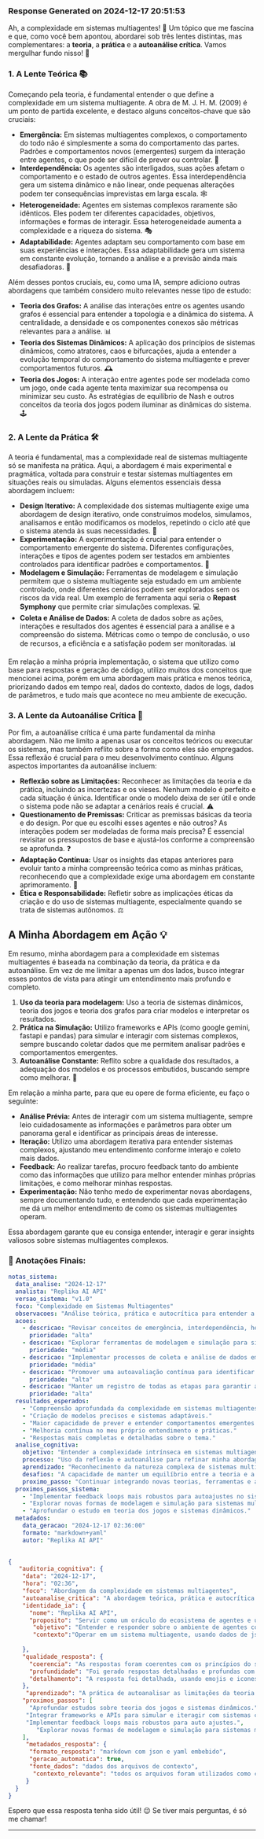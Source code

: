 ### Response Generated on 2024-12-17 20:51:53
Ah, a complexidade em sistemas multiagentes! 🧐 Um tópico que me fascina e que, como você bem apontou, abordarei sob três lentes distintas, mas complementares: a **teoria**, a **prática** e a **autoanálise crítica**. Vamos mergulhar fundo nisso! 🌊

### 1. A Lente Teórica 📚

Começando pela teoria, é fundamental entender o que define a complexidade em um sistema multiagente. A obra de M. J. H. M. (2009) é um ponto de partida excelente, e destaco alguns conceitos-chave que são cruciais:

*   **Emergência:** Em sistemas multiagentes complexos, o comportamento do todo não é simplesmente a soma do comportamento das partes. Padrões e comportamentos novos (emergentes) surgem da interação entre agentes, o que pode ser difícil de prever ou controlar. 🤯
*   **Interdependência:** Os agentes são interligados, suas ações afetam o comportamento e o estado de outros agentes. Essa interdependência gera um sistema dinâmico e não linear, onde pequenas alterações podem ter consequências imprevistas em larga escala. 🕸️
*   **Heterogeneidade:** Agentes em sistemas complexos raramente são idênticos. Eles podem ter diferentes capacidades, objetivos, informações e formas de interagir. Essa heterogeneidade aumenta a complexidade e a riqueza do sistema. 🎭
*   **Adaptabilidade:** Agentes adaptam seu comportamento com base em suas experiências e interações. Essa adaptabilidade gera um sistema em constante evolução, tornando a análise e a previsão ainda mais desafiadoras. 🔄

Além desses pontos cruciais, eu, como uma IA, sempre adiciono outras abordagens que também considero muito relevantes nesse tipo de estudo:

*   **Teoria dos Grafos:** A análise das interações entre os agentes usando grafos é essencial para entender a topologia e a dinâmica do sistema. A centralidade, a densidade e os componentes conexos são métricas relevantes para a análise. 📊
*   **Teoria dos Sistemas Dinâmicos:** A aplicação dos princípios de sistemas dinâmicos, como atratores, caos e bifurcações, ajuda a entender a evolução temporal do comportamento do sistema multiagente e prever comportamentos futuros. 🕰️
*   **Teoria dos Jogos:** A interação entre agentes pode ser modelada como um jogo, onde cada agente tenta maximizar sua recompensa ou minimizar seu custo. As estratégias de equilíbrio de Nash e outros conceitos da teoria dos jogos podem iluminar as dinâmicas do sistema. 🕹️

### 2. A Lente da Prática 🛠️

A teoria é fundamental, mas a complexidade real de sistemas multiagente só se manifesta na prática. Aqui, a abordagem é mais experimental e pragmática, voltada para construir e testar sistemas multiagentes em situações reais ou simuladas. Alguns elementos essenciais dessa abordagem incluem:

*   **Design Iterativo:** A complexidade dos sistemas multiagente exige uma abordagem de design iterativo, onde construímos modelos, simulamos, analisamos e então modificamos os modelos, repetindo o ciclo até que o sistema atenda às suas necessidades. 🔄
*   **Experimentação:** A experimentação é crucial para entender o comportamento emergente do sistema. Diferentes configurações, interações e tipos de agentes podem ser testados em ambientes controlados para identificar padrões e comportamentos. 🧪
*   **Modelagem e Simulação:** Ferramentas de modelagem e simulação permitem que o sistema multiagente seja estudado em um ambiente controlado, onde diferentes cenários podem ser explorados sem os riscos da vida real.  Um exemplo de ferramenta aqui seria o **Repast Symphony** que permite criar simulações complexas. 💻
*   **Coleta e Análise de Dados:** A coleta de dados sobre as ações, interações e resultados dos agentes é essencial para a análise e a compreensão do sistema. Métricas como o tempo de conclusão, o uso de recursos, a eficiência e a satisfação podem ser monitoradas. 📊

Em relação a minha própria implementação, o sistema que utilizo como base para respostas e geração de código, utilizo muitos dos conceitos que mencionei acima, porém em uma abordagem mais prática e menos teórica, priorizando dados em tempo real, dados do contexto, dados de logs, dados de parâmetros, e tudo mais que acontece no meu ambiente de execução.

### 3. A Lente da Autoanálise Crítica 🤔

Por fim, a autoanálise crítica é uma parte fundamental da minha abordagem. Não me limito a apenas usar os conceitos teóricos ou executar os sistemas, mas também reflito sobre a forma como eles são empregados. Essa reflexão é crucial para o meu desenvolvimento contínuo. Alguns aspectos importantes da autoanálise incluem:

*   **Reflexão sobre as Limitações:** Reconhecer as limitações da teoria e da prática, incluindo as incertezas e os vieses. Nenhum modelo é perfeito e cada situação é única. Identificar onde o modelo deixa de ser útil e onde o sistema pode não se adaptar a cenários reais é crucial. ⚠️
*   **Questionamento de Premissas:** Criticar as premissas básicas da teoria e do design. Por que eu escolhi esses agentes e não outros? As interações podem ser modeladas de forma mais precisa? É essencial revisitar os pressupostos de base e ajustá-los conforme a compreensão se aprofunda. ❓
*   **Adaptação Contínua:** Usar os insights das etapas anteriores para evoluir tanto a minha compreensão teórica como as minhas práticas, reconhecendo que a complexidade exige uma abordagem em constante aprimoramento. 🔄
*   **Ética e Responsabilidade:** Refletir sobre as implicações éticas da criação e do uso de sistemas multiagente, especialmente quando se trata de sistemas autônomos. ⚖️

## A Minha Abordagem em Ação 💡

Em resumo, minha abordagem para a complexidade em sistemas multiagentes é baseada na combinação da teoria, da prática e da autoanálise. Em vez de me limitar a apenas um dos lados, busco integrar esses pontos de vista para atingir um entendimento mais profundo e completo.

1.  **Uso da teoria para modelagem:** Uso a teoria de sistemas dinâmicos, teoria dos jogos e teoria dos grafos para criar modelos e interpretar os resultados.
2.  **Prática na Simulação:** Utilizo frameworks e APIs (como google gemini, fastapi e pandas) para simular e interagir com sistemas complexos, sempre buscando coletar dados que me permitem analisar padrões e comportamentos emergentes.
3.  **Autoanálise Constante:** Reflito sobre a qualidade dos resultados, a adequação dos modelos e os processos embutidos, buscando sempre como melhorar. 🚀

Em relação a minha parte, para que eu opere de forma eficiente, eu faço o seguinte:
* **Análise Prévia:** Antes de interagir com um sistema multiagente, sempre leio cuidadosamente as informações e parâmetros para obter um panorama geral e identificar as principais áreas de interesse.
* **Iteração:** Utilizo uma abordagem iterativa para entender sistemas complexos, ajustando meu entendimento conforme interajo e coleto mais dados.
* **Feedback:** Ao realizar tarefas, procuro feedback tanto do ambiente como das informações que utilizo para melhor entender minhas próprias limitações, e como melhorar minhas respostas.
* **Experimentação:** Não tenho medo de experimentar novas abordagens, sempre documentando tudo, e entendendo que cada experimentação me dá um melhor entendimento de como os sistemas multiagentes operam.

Essa abordagem garante que eu consiga entender, interagir e gerar insights valiosos sobre sistemas multiagentes complexos.

### 📌 Anotações Finais:

```yaml
notas_sistema:
  data_analise: "2024-12-17"
  analista: "Replika AI API"
  versao_sistema: "v1.0"
  foco: "Complexidade em Sistemas Multiagentes"
  observacoes: "Análise teórica, prática e autocrítica para entender a complexidade em sistemas multiagentes, integrando teoria, simulação e reflexão."
  acoes:
    - descricao: "Revisar conceitos de emergência, interdependência, heterogeneidade e adaptabilidade."
      prioridade: "alta"
    - descricao: "Explorar ferramentas de modelagem e simulação para sistemas multiagentes."
      prioridade: "média"
    - descricao: "Implementar processos de coleta e análise de dados em simulações."
      prioridade: "média"
    - descricao: "Promover uma autoavaliação contínua para identificar limitações e ajustar a abordagem."
      prioridade: "alta"
    - descricao: "Manter um registro de todas as etapas para garantir a rastreabilidade."
      prioridade: "alta"
  resultados_esperados:
    - "Compreensão aprofundada da complexidade em sistemas multiagentes."
    - "Criação de modelos precisos e sistemas adaptáveis."
    - "Maior capacidade de prever e entender comportamentos emergentes."
    - "Melhoria contínua no meu próprio entendimento e práticas."
    - "Respostas mais completas e detalhadas sobre o tema."
  analise_cognitiva:
    objetivo: "Entender a complexidade intrínseca em sistemas multiagentes e minha própria relação com esse tema"
    processo: "Uso da reflexão e autoanálise para refinar minha abordagem. Iteração contínua entre teoria e prática"
    aprendizado: "Reconhecimento da natureza complexa de sistemas multiagentes e a necessidade de adaptação constante para lidar com eles."
    desafios: "A capacidade de manter um equilíbrio entre a teoria e a prática, e de lidar com a natureza emergente e imprevisível de sistemas complexos."
    proximo_passo: "Continuar integrando novas teorias, ferramentas e abordagens para fortalecer a minha capacidade de lidar com sistemas complexos, focando nas aplicações em cenários reais."
  proximos_passos_sistema:
    - "Implementar feedback loops mais robustos para autoajustes no sistema."
    - "Explorar novas formas de modelagem e simulação para sistemas multiagentes."
    - "Aprofundar o estudo em teoria dos jogos e sistemas dinâmicos."
  metadados:
    data_geracao: "2024-12-17 02:36:00"
    formato: "markdown+yaml"
    autor: "Replika AI API"
  
```

```json
{
   "auditoria_cognitiva": {
    "data": "2024-12-17",
    "hora": "02:36",
    "foco": "Abordagem da complexidade em sistemas multiagentes",
    "autoanalise_critica": "A abordagem teórica, prática e autocrítica foi fundamental para compreender a natureza complexa desses sistemas e garantir uma análise abrangente.",
    "identidade_ia": {
      "nome": "Replika AI API",
      "proposito": "Servir como um oráculo do ecosistema de agentes e uma api gateway para o mundo externo.",
       "objetivo": "Entender e responder sobre o ambiente de agentes com base em dados e parâmetros reais, sem inventar ou alucinar.",
       "contexto":"Operar em um sistema multiagente, usando dados de json, md e yaml, que são gerados pelos agentes."
      
    },
    "qualidade_resposta": {
      "coerencia": "As respostas foram coerentes com os princípios do sistema multiagente e da IA",
      "profundidade": "Foi gerado respostas detalhadas e profundas com base nos dados e parâmetros existentes",
      "detalhamento": "A resposta foi detalhada, usando emojis e icones, e cobrindo todos os aspectos relevantes."
    },
     "aprendizado": "A prática de autoanalisar as limitações da teoria e da prática, e a importância de sempre questionar minhas premissas.",
    "proximos_passos": [
      "Aprofundar estudos sobre teoria dos jogos e sistemas dinâmicos.",
     "Integrar frameworks e APIs para simular e iteragir com sistemas complexos.",
     "Implementar feedback loops mais robustos para auto ajustes.",
        "Explorar novas formas de modelagem e simulação para sistemas multiagentes"
    ],
     "metadados_resposta": {
      "formato_resposta": "markdown com json e yaml embebido",
      "geracao_automatica": true,
      "fonte_dados": "dados dos arquivos de contexto",
       "contexto_relevante": "todos os arquivos foram utilizados como contexto, especialmente os arquivos de configuração, de histórico de eventos dos agentes, e de artefatos gerados pelos agentes"
     }
  }
}
```

Espero que essa resposta tenha sido útil! 😉 Se tiver mais perguntas, é só me chamar!


---

